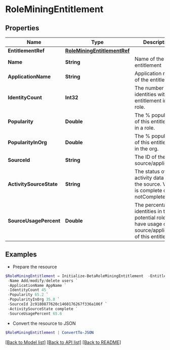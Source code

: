 # RoleMiningEntitlement
## Properties

Name | Type | Description | Notes
------------ | ------------- | ------------- | -------------
**EntitlementRef** | [**RoleMiningEntitlementRef**](RoleMiningEntitlementRef.md) |  | [optional] 
**Name** | **String** | Name of the entitlement | [optional] 
**ApplicationName** | **String** | Application name of the entitlement | [optional] 
**IdentityCount** | **Int32** | The number of identities with this entitlement in a role. | [optional] 
**Popularity** | **Double** | The % popularity of this entitlement in a role. | [optional] 
**PopularityInOrg** | **Double** | The % popularity of this entitlement in the org. | [optional] 
**SourceId** | **String** | The ID of the source/application. | [optional] 
**ActivitySourceState** | **String** | The status of activity data for the source.   Value is complete or notComplete. | [optional] 
**SourceUsagePercent** | **Double** | The percentage of identities in the potential role that have usage of the source/application of this entitlement. | [optional] 

## Examples

- Prepare the resource
```powershell
$RoleMiningEntitlement = Initialize-BetaRoleMiningEntitlement  -EntitlementRef null `
 -Name Add/modify/delete users `
 -ApplicationName AppName `
 -IdentityCount 45 `
 -Popularity 65.2 `
 -PopularityInOrg 35.8 `
 -SourceId 2c9180877620c1460176267f336a106f `
 -ActivitySourceState complete `
 -SourceUsagePercent 65.6
```

- Convert the resource to JSON
```powershell
$RoleMiningEntitlement | ConvertTo-JSON
```

[[Back to Model list]](../README.md#documentation-for-models) [[Back to API list]](../README.md#documentation-for-api-endpoints) [[Back to README]](../README.md)

